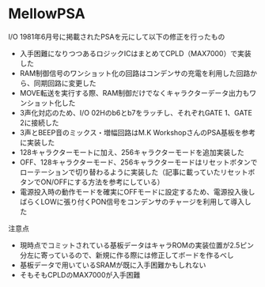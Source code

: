 # MellowPSA

I/O 1981年6月号に掲載されたPSAを元にして以下の修正を行ったもの

- 入手困難になりつつあるロジックICはまとめてCPLD（MAX7000）で実装した
- RAM制御信号のワンショット化の回路はコンデンサの充電を利用した回路から、同期回路に変更した
- MOVE転送を実行する際、RAM制御だけでなくキャラクターデータ出力もワンショット化した
- 3声化対応のため、I/O 02Hのb6とb7をラッチし、それぞれGATE 1、GATE 2に接続した
- 3声とBEEP音のミックス・増幅回路はM.K WorkshopさんのPSA基板を参考に実装した
- 128キャラクターモートに加え、256キャラクターモードを追加実装した
- OFF、128キャラクターモード、256キャラクターモードはリセットボタンでローテーションで切り替わるように実装した（記事に載っていたリセットボタンでON/OFFにする方法を参考にしている）
- 電源投入時の動作モードを確実にOFFモードに設定するため、電源投入後しばらくLOWに張り付くPON信号をコンデンサのチャージを利用して導入した

注意点
- 現時点でコミットされている基板データはキャラROMの実装位置が2.5ピン分左に寄っているので、新規に作る際には修正してボードを作るべし
- 基板データで用いているSRAMが既に入手困難かもしれない
- そもそもCPLDのMAX7000が入手困難